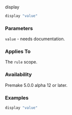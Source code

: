 display

```lua
display "value"
```

### Parameters ###

`value` - needs documentation.

### Applies To ###

The `rule` scope.

### Availability ###

Premake 5.0.0 alpha 12 or later.

### Examples ###

```lua
display "value"
```

